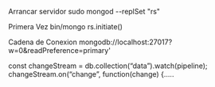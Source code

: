 Arrancar servidor
sudo mongod --replSet "rs"

Primera Vez
bin/mongo
rs.initiate()

Cadena de Conexion
mongodb://localhost:27017?w=0&readPreference=primary'

const changeStream = db.collection(“data”).watch(pipeline);
changeStream.on(“change”, function(change) {…..